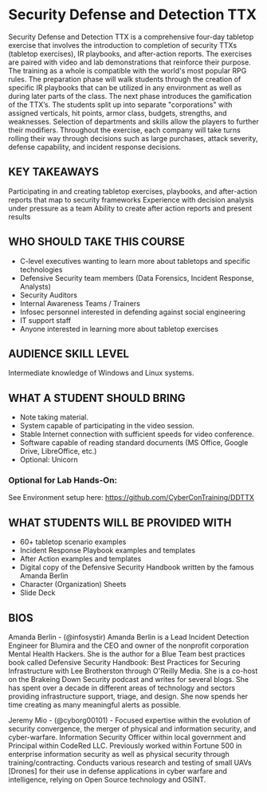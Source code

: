 # Security Defense and Detection TTX

Security Defense and Detection TTX is a comprehensive four-day tabletop exercise that involves the introduction to completion of security TTXs (tabletop exercises), IR playbooks, and after-action reports. The exercises are paired with video and lab demonstrations that reinforce their purpose. The training as a whole is compatible with the world's most popular RPG rules.
The preparation phase will walk students through the creation of specific IR playbooks that can be utilized in any environment as well as during later parts of the class. The next phase introduces the gamification of the TTX’s. The students split up into separate "corporations" with assigned verticals, hit points, armor class, budgets, strengths, and weaknesses. Selection of departments and skills allow the players to further their modifiers. Throughout the exercise, each company will take turns rolling their way through decisions such as large purchases, attack severity, defense capability, and incident response decisions.

## KEY TAKEAWAYS
Participating in and creating tabletop exercises, playbooks, and after-action reports that map to security frameworks
Experience with decision analysis under pressure as a team
Ability to create after action reports and present results

## WHO SHOULD TAKE THIS COURSE
- C-level executives wanting to learn more about tabletops and specific technologies
- Defensive Security team members (Data Forensics, Incident Response, Analysts)
- Security Auditors
- Internal Awareness Teams / Trainers
- Infosec personnel interested in defending against social engineering
- IT support staff
- Anyone interested in learning more about tabletop exercises

## AUDIENCE SKILL LEVEL
Intermediate knowledge of Windows and Linux systems.

## WHAT A STUDENT SHOULD BRING
- Note taking material.
- System capable of participating in the video session.
- Stable Internet connection with sufficient speeds for video conference.
- Software capable of reading standard documents (MS Office, Google Drive, LibreOffice, etc.)
- Optional: Unicorn

### Optional for Lab Hands-On: 
  See Environment setup here: https://github.com/CyberConTraining/DDTTX

## WHAT STUDENTS WILL BE PROVIDED WITH
- 60+ tabletop scenario examples
- Incident Response Playbook examples and templates
- After Action examples and templates
- Digital copy of the Defensive Security Handbook written by the famous Amanda Berlin
- Character  (Organization) Sheets
- Slide Deck

## BIOS
Amanda Berlin - (@infosystir) Amanda Berlin is a Lead Incident Detection Engineer for Blumira and the CEO and owner of the nonprofit corporation Mental Health Hackers. She is the author for a Blue Team best practices book called Defensive Security Handbook: Best Practices for Securing Infrastructure with Lee Brotherston through O'Reilly Media. She is a co-host on the Brakeing Down Security podcast and writes for several blogs. She has spent over a decade in different areas of technology and sectors providing infrastructure support, triage, and design.  She now spends her time creating as many meaningful alerts as possible.

Jeremy Mio - (@cyborg00101) - Focused expertise within the evolution of security convergence, the merger of physical and information security, and cyber-warfare. Information Security Officer within local government and Principal within CodeRed LLC. Previously worked within Fortune 500 in enterprise information security as well as physical security through training/contracting. Conducts various research and testing of small UAVs [Drones] for their use in defense applications in cyber warfare and intelligence, relying on Open Source technology and OSINT.

